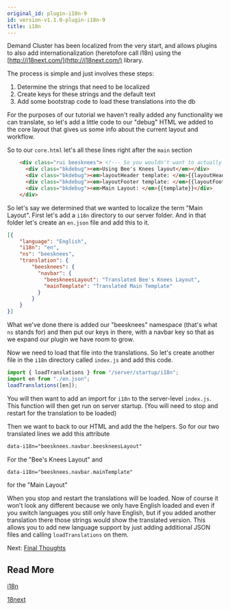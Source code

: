 ```yaml
---
original_id: plugin-i18n-9
id: version-v1.1.0-plugin-i18n-9
title: i18n
---
```

    
Demand Cluster has been localized from the very start, and allows plugins to also add internationalization (heretofore call i18n)
using the [http://i18next.com/](http://i18next.com/) library.

The process is simple and just involves these steps:

1. Determine the strings that need to be localized
1. Create keys for these strings and the default text
1. Add some bootstrap code to load these translations into the db

For the purposes of our tutorial we haven't really added any functionality we can translate, so let's add a little code
to our "debug" HTML we added to the core layout that gives us some info about the current layout and workflow.

So to our `core.html` let's all these lines right after the `main` section

```html
    <div class="rui beesknees"> <!--- So you wouldn't want to actually have this here but it's good for some examples -->
      <div class="bkdebug"><em>Using Bee's Knees layout</em></div>
      <div class="bkdebug"><em>layoutHeader template: </em>{{layoutHeader}}</div>
      <div class="bkdebug"><em>layoutFooter template: </em>{{layoutFooter}}</div>
      <div class="bkdebug"><em>Main Layout: </em>{{template}}</div>
    </div>
```

So let's say we determined that we wanted to localize the term "Main Layout". First let's add a `i18n` directory to our
server folder. And in that folder let's create an `en.json` file and add this to it.

```json
[{
    "language": "English",
    "i18n": "en",
    "ns": "beesknees",
    "translation": {
        "beesknees": {
          "navbar": {
            "beeskneesLayout": "Translated Bee's Knees Layout",
            "mainTemplate": "Translated Main Template"
          }
        }
    }
}]
```

What we've done there is added our "beesknees" namespace (that's what `ns` stands for) and then put our keys in there, with
a navbar key so that as we expand our plugin we have room to grow.

Now we need to load that file into the translations. So let's create another file in the `i18n` directory called `index.js`
and add this code.

```js
import { loadTranslations } from "/server/startup/i18n";
import en from "./en.json";
loadTranslations([en]);
```

You will then want to add an import for `i18n` to the server-level `index.js`. This function will then get run on
server startup. (You will need to stop and restart for the translation to be loaded)

Then we want to back to our HTML and add the the helpers. So for our two translated lines we add this attribute

```html
data-i18n="beesknees.navbar.beeskneesLayout"
```

For the "Bee's Knees Layout" and

```html
data-i18n="beesknees.navbar.mainTemplate"
```

for the "Main Layout"

When you stop and restart the translations will be loaded. Now of course it won't look any different because we only
have English loaded and even if you switch languages you still only have English, but if you added another translation there
those strings would show the translated version. This allows you to add new language support by just adding additional JSON
files and calling `loadTranslations` on them.

Next: [Final Thoughts](plugin-complete-10)

## Read More

[i18n](i18n)

[18next](http://i18next.com/)
